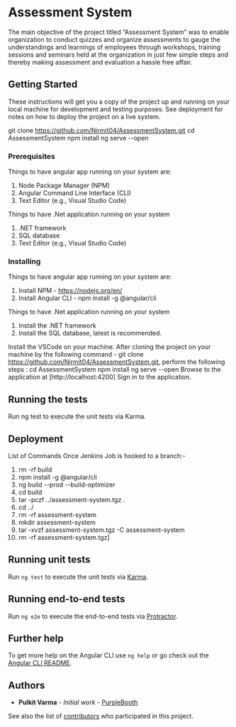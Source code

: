 # Assessment System

The main objective of the project titled “Assessment System” was to enable organization to conduct quizzes and organize assessments to gauge the understandings and learnings of employees through workshops, training sessions and seminars held at the organization in just few simple steps and thereby making assessment and evaluation a hassle free affair.

## Getting Started

These instructions will get you a copy of the project up and running on your local machine for development and testing purposes. See deployment for notes on how to deploy the project on a live system.

git clone https://github.com/Nirmit04/AssessmentSystem.git
cd AssessmentSystem
npm install
ng serve --open

### Prerequisites

Things to have angular app running on your system are:
1. Node Package Manager (NPM)
2. Angular Command Line Interface (CLI)
3. Text Editor (e.g., Visual Studio Code)

Things to have .Net application running on your system
1. .NET framework
2. SQL database
3. Text Editor (e.g., Visual Studio Code)

### Installing

Things to have angular app running on your system are:
1. Install NPM - https://nodejs.org/en/
2. Install Angular CLI - npm install -g @angular/cli

Things to have .Net application running on your system
1. Install the .NET framework
2. Install the SQL database, latest is recommended.

Install the VSCode on your machine.
After cloning the project on your machine by the following command - 
git clone https://github.com/Nirmit04/AssessmentSystem.git, perform the following steps :
cd AssessmentSystem
npm install
ng serve --open
Browse to the application at [http://localhost:4200]
Sign in to the application.

## Running the tests

Run ng test to execute the unit tests via Karma.

## Deployment

List of Commands Once Jenkins Job is hooked to a branch:-
1. rm -rf build
2. npm install -g @angular/cli
3. ng build --prod --build-optimizer
4. cd build
5. tar -pczf ../assessment-system.tgz .
6. cd ../
7. rm -rf assessment-system
8. mkdir assessment-system
9. tar -xvzf assessment-system.tgz -C assessment-system
10. rm -rf assessment-system.tgz]

## Running unit tests

Run `ng test` to execute the unit tests via [Karma](https://karma-runner.github.io).

## Running end-to-end tests

Run `ng e2e` to execute the end-to-end tests via [Protractor](http://www.protractortest.org/).

## Further help

To get more help on the Angular CLI use `ng help` or go check out the [Angular CLI README](https://github.com/angular/angular-cli/blob/master/README.md).

## Authors

* **Pulkit Varma** - *Initial work* - [PurpleBooth](https://github.com/PurpleBooth)

See also the list of [contributors](https://github.com/your/project/contributors) who participated in this project.

